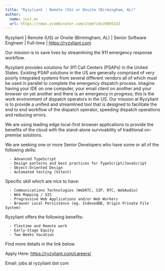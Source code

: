 ```yaml
---
title: "Ryzyliant : Remote (US) or Onsite (Birmingham, AL)"
author:
  name: just_mc
  url: https://news.ycombinator.com/item?id=39895143
---
```

Ryzyliant | Remote (US) or Onsite (Birmingham, AL) | Senior Software Engineer | Full-time | <a href="https:&#x2F;&#x2F;ryzyliant.com" rel="nofollow">https:&#x2F;&#x2F;ryzyliant.com</a>

Our mission is to save lives by streamlining the 911 emergency response workflow.

Ryzyliant provides solutions for 911 Call Centers (PSAPs) in the United States. Existing PSAP solutions in the US are generally comprised of very poorly integrated systems from several different vendors all of which must be used in parallel to complete the emergency dispatch process. Imagine having your IDE on one computer, your email client on another and your browser on yet another and there is an emergency in progress; this is the work environment of dispatch operators in the US. Our mission at Ryzyliant is to provide a unified and streamlined tool that is designed to facilitate the end to end workflow of the dispatch operator, speeding dispatch operations and reducing errors.

We are using leading edge local-first browser applications to provide the benefits of the cloud with the stand-alone survivability of traditional on-premise solutions.

We are seeking one or more Senior Developers who have some or all of the following skills:

<pre><code>  - Advanced TypeScript
  - Design patterns and best practices for TypeScript&#x2F;JavaScript
  - Object-Oriented Design
  - Automated testing (Vitest)
</code></pre>
Specific skill which are nice to have:

<pre><code>  - Communications Technologies (WebRTC, SIP, RTC, WebAudio)
  - Web Mapping &#x2F; GIS
  - Progressive Web Applications and&#x2F;or Web Workers
  - Browser Local Persistence (eg. IndexedDB, Origin Private File System)
</code></pre>
Ryzyliant offers the following benefits:

<pre><code>  - Flextime and Remote work
  - Early-Stage Equity
  - Two Weeks Vacation
</code></pre>
Find more details in the link below.

Apply Here: <a href="https:&#x2F;&#x2F;ryzyliant.com&#x2F;careers&#x2F;" rel="nofollow">https:&#x2F;&#x2F;ryzyliant.com&#x2F;careers&#x2F;</a>

Email: jobs at ryzyliant dot com
